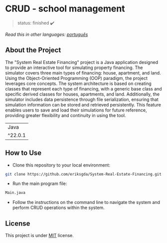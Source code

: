 # CRUD - school management

> status: finished ✔️

_Read this in other languages:_
[_português_](./translations/README-ptBR.md)

## About the Project

The "System Real Estate Financing" project is a Java application designed to provide an interactive tool for simulating property financing. The simulator covers three main types of financing: house, apartment, and land. Using the Object-Oriented Programming (OOP) paradigm, the project leverages core concepts. The system architecture is based on creating classes that represent each type of financing, with a generic base class and specific derived classes for houses, apartments, and land. Additionally, the simulator includes data persistence through file serialization, ensuring that simulation information can be stored and retrieved persistently. This feature enables users to save and load their simulations for future reference, providing greater flexibility and continuity in using the tool.

<table>
  <tr>
    <td>Java</td>
  </tr>
  <tr>
    <td>^22.0.1</td>
  </tr>
</table>

## How to Use

- Clone this repository to your local environment:

```bash
git clone https://github.com/eriksgda/System-Real-Estate-Financing.git
```

- Run the main program file:

```bash
Main.java
```

- Follow the instructions on the command line to navigate the system and perform CRUD operations within the system.

## License

This project is under [MIT](./LICENSE) license.

